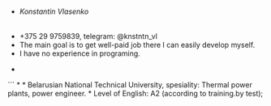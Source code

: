 * ###### Konstantin Vlasenko
* +375 29 9759839, telegram: @knstntn_vl
* The main goal is to get well-paid job there I can easily develop myself.
* I have no experience in programing.
* ``` 
<!DOCTYPE html> 
<HTML> 
        <HEAD> 
            <META charset="utf-8"> 
            <TITLE>1</TITLE> 
        </HEAD> 
        <BODY> 
<script src="firststeps.js"></script>
        </BODY> 
</HTML> 
``` 
* 
* Belarusian National Technical University, spesiality: Thermal power plants, power engineer.
* Level of English: A2 (according to training.by test); 